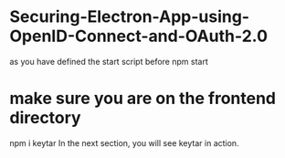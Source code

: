 # Securing-Electron-App-using-OpenID-Connect-and-OAuth-2.0

as you have defined the start script before
npm start

# make sure you are on the frontend directory
npm i keytar
In the next section, you will see keytar in action.



